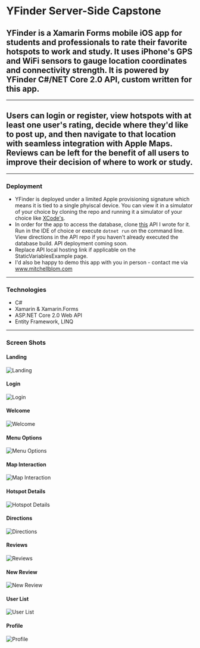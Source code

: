 # YFinder Server-Side Capstone

## YFinder is a Xamarin Forms mobile iOS app for students and professionals to rate their favorite hotspots to work and study. It uses iPhone's GPS and WiFi sensors to gauge location coordinates and connectivity strength. It is powered by YFinder C#/NET Core 2.0 API, custom written for this app. 

<hr>

## Users can login or register, view hotspots with at least one user's rating, decide where they'd like to post up, and then navigate to that location with seamless integration with Apple Maps. Reviews can be left for the benefit of all users to improve their decision of where to work or study.

<hr>

###  Deployment
 - YFinder is deployed under a limited Apple provisioning signature which means it is tied to a single phyiscal device. You can view it in a simulator of your choice by cloning the repo and running it a simulator of your choice like [XCode's](https://developer.apple.com/xcode/downloads/). 
 - In order for the app to access the database, clone [this](https://github.com/mitchellblom/YFinderAPIdotnet2) API I wrote for it. Run in the IDE of choice or execute `dotnet run` on the command line. View directions in the API repo if you haven't already executed the database build. API deployment coming soon.
 - Replace API local hosting link if applicable on the StaticVariablesExample page.
 - I'd also be happy to demo this app with you in person - contact me via www.mitchellblom.com

<hr>

###  Technologies
* C#
* Xamarin & Xamarin.Forms
* ASP.NET Core 2.0 Web API 
* Entity Framework, LINQ

<hr>

### Screen Shots

#### Landing
![Landing](https://raw.githubusercontent.com/mitchellblom/YFinderApp/master/YFinder/Screenshots/01-landing.png)

#### Login
![Login](https://raw.githubusercontent.com/mitchellblom/YFinderApp/master/YFinder/Screenshots/02-login.png)

#### Welcome
![Welcome](https://raw.githubusercontent.com/mitchellblom/YFinderApp/master/YFinder/Screenshots/03-welcome.png)

#### Menu Options
![Menu Options](https://raw.githubusercontent.com/mitchellblom/YFinderApp/master/YFinder/Screenshots/04-menu.png)

#### Map Interaction
![Map Interaction](https://raw.githubusercontent.com/mitchellblom/YFinderApp/master/YFinder/Screenshots/05-map.png)

#### Hotspot Details
![Hotspot Details](https://raw.githubusercontent.com/mitchellblom/YFinderApp/master/YFinder/Screenshots/06-hotspot.png)

#### Directions
![Directions](https://raw.githubusercontent.com/mitchellblom/YFinderApp/master/YFinder/Screenshots/07-directions.png)

#### Reviews
![Reviews](https://raw.githubusercontent.com/mitchellblom/YFinderApp/master/YFinder/Screenshots/08-reviews.png)

#### New Review
![New Review](https://raw.githubusercontent.com/mitchellblom/YFinderApp/master/YFinder/Screenshots/09-new.png)

#### User List
![User List](https://raw.githubusercontent.com/mitchellblom/YFinderApp/master/YFinder/Screenshots/10-users.png)

#### Profile
![Profile](https://raw.githubusercontent.com/mitchellblom/YFinderApp/master/YFinder/Screenshots/11-profile.png)
